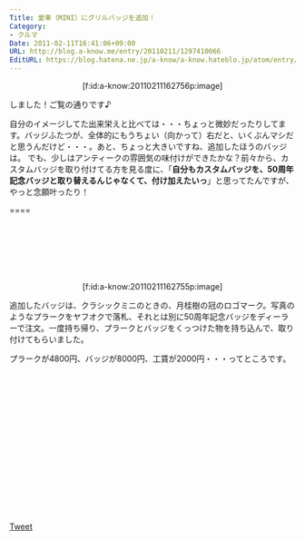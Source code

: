 ```yaml
---
Title: 愛車（MINI）にグリルバッジを追加！
Category:
- クルマ
Date: 2011-02-11T16:41:06+09:00
URL: http://blog.a-know.me/entry/20110211/1297410066
EditURL: https://blog.hatena.ne.jp/a-know/a-know.hateblo.jp/atom/entry/12921228815727979757
---
```


<div align=center>[f:id:a-know:20110211162756p:image]</div>

しました！ご覧の通りです♪


自分のイメージしてた出来栄えと比べては・・・ちょっと微妙だったりしてます。バッジふたつが、全体的にもうちょい（向かって）右だと、いくぶんマシだと思うんだけど・・・。あと、ちょっと大きいですね、追加したほうのバッジは。
でも、少しはアンティークの雰囲気の味付けができたかな？前々から、カスタムバッジを取り付けてる方を見る度に、「<span style="font-weight:bold;">自分もカスタムバッジを、50周年記念バッジと取り替えるんじゃなくて、付け加えたいっ</span>」と思ってたんですが、やっと念願叶ったり！

====

<script async src="//pagead2.googlesyndication.com/pagead/js/adsbygoogle.js"></script>
<!-- article-top -->
<ins class="adsbygoogle"
     style="display:inline-block;width:728px;height:90px"
     data-ad-client="ca-pub-3463034538369189"
     data-ad-slot="8367620130"></ins>
<script>
(adsbygoogle = window.adsbygoogle || []).push({});
</script>


<div align=center>[f:id:a-know:20110211162755p:image]</div>

追加したバッジは、クラシックミニのときの、月桂樹の冠のロゴマーク。写真のようなプラークをヤフオクで落札、それとは別に50周年記念バッジをディーラーで注文。一度持ち帰り、プラークとバッジをくっつけた物を持ち込んで、取り付けてもらいました。



プラークが4800円、バッジが8000円、工賃が2000円・・・ってところです。


<script async src="//pagead2.googlesyndication.com/pagead/js/adsbygoogle.js"></script>
<!-- article-bottom2 -->
<ins class="adsbygoogle"
     style="display:inline-block;width:300px;height:250px"
     data-ad-client="ca-pub-3463034538369189"
     data-ad-slot="5274552934"></ins>
<script>
(adsbygoogle = window.adsbygoogle || []).push({});
</script>


<a href="http://twitter.com/share" class="twitter-share-button" data-count="horizontal" data-via="a_know" data-related="CDiT_info" data-lang="ja">Tweet</a><script type="text/javascript" src="//platform.twitter.com/widgets.js"></script>

